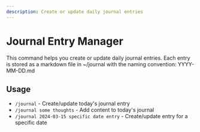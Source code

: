 ```yaml
---
description: Create or update daily journal entries
---
```


# Journal Entry Manager

This command helps you create or update daily journal entries. Each entry is stored as a markdown file in ~/journal with the naming convention: YYYY-MM-DD.md

## Usage

- `/journal` - Create/update today's journal entry
- `/journal some thoughts` - Add content to today's journal
- `/journal 2024-03-15 specific date entry` - Create/update entry for a specific date
